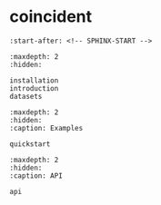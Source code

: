 # coincident

```{include} ../README.md
:start-after: <!-- SPHINX-START -->
```

```{toctree}
:maxdepth: 2
:hidden:

installation
introduction
datasets
```

```{toctree}
:maxdepth: 2
:hidden:
:caption: Examples

quickstart
```

```{toctree}
:maxdepth: 2
:hidden:
:caption: API

api
```

